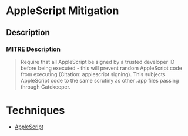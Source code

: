 
# AppleScript Mitigation

## Description

### MITRE Description

> Require that all AppleScript be signed by a trusted developer ID before being executed - this will prevent random AppleScript code from executing  (Citation: applescript signing). This subjects AppleScript code to the same scrutiny as other .app files passing through Gatekeeper.


# Techniques


* [AppleScript](../techniques/AppleScript.md)


